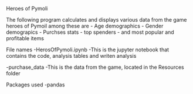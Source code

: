 Heroes of Pymoli

The following program calculates and displays various data from the game heroes of Pymoil
among these are 
	- Age demographics 
	- Gender demograpics
	- Purchses stats 
	- top spenders
	- and most popular and profitable items 

File names 
-HerosOfPymoli.ipynb 
 -This is the jupyter notebook that contains the code, analysis tables and writen analysis 

-purchase_data
 -This is the data from the game, located in the Resources folder

Packages used
-pandas




























